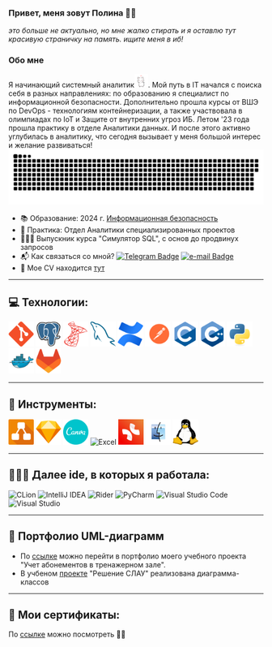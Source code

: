 ### Привет, меня зовут Полина 👋🏻

_это больше не актуально, но мне жалко стирать и я оставлю тут красивую страничку на память. ищите меня в иб!_

### Обо мне
Я начинающий системный аналитик<img src="https://github.com/polinkiya/polinkiya/blob/main/images/kit.gif" alt="Котик" width="27" height="27">. Мой путь в IT начался с поиска себя в разных направлениях: по образованию я специалист по информационной безопасности. Дополнительно прошла курсы от ВШЭ по DevOps - технологиям контейнеризации, а также участвовала в олимпиадах по IoT и Защите от внутренних угроз ИБ. Летом '23 года прошла практику в отделе Аналитики данных. И после этого активно углубилась в аналитику, что сегодня вызывает у меня большой интерес и желание развиваться! 
<img src="https://github.com/polinkiya/polinkiya/blob/main/images/github-snake.svg" alt="Змейка" >

- 📚 Образование: 2024 г. [Информационная безопасность](https://new.guap.ru/i03/k33#tab_k33_1)
- 🌱 Практика: Отдел Аналитики специализированных проектов
- 🏄🏼‍♂️ Выпускник курса "Симулятор SQL", с основ до продвинух запросов
- 📬 Как связаться со мной?  [![Telegram Badge](https://img.shields.io/badge/-polinkiya-blue?style=flat&logo=Telegram&logoColor=white)](https://t.me/polinkiya) [![e-mail Badge](https://img.shields.io/badge/-email-red?style=flat&logo=Gmail&logoColor=white)](mailto:poliknkiya@mail.ru)
- 🌿 Мое CV находится [тут](https://drive.google.com/file/d/1vRKZ4jm6Npv8dhdS5YIWDETQTjLPclLM/view?usp=sharing)


---

## 💻 Технологии:
<img src="https://github.com/devicons/devicon/blob/master/icons/git/git-original.svg" alt="git" width="50" height="50"> <img src="https://github.com/devicons/devicon/blob/master/icons/postgresql/postgresql-original.svg" alt="pgSql" width="50" height="50">  <img src="https://github.com/devicons/devicon/blob/master/icons/microsoftsqlserver/microsoftsqlserver-plain.svg" alt="msSql" width="50" height="50"> <img src="https://github.com/devicons/devicon/blob/master/icons/mysql/mysql-original.svg" alt="mySql" width="50" height="50"> <img src="https://github.com/devicons/devicon/blob/master/icons/confluence/confluence-original.svg" alt="confluence" width="50" height="50"> <img src="https://github.com/polinkiya/polinkiya/blob/main/images/postman.svg" alt="postman" width="50" height="50"> <img src="https://github.com/devicons/devicon/blob/master/icons/c/c-original.svg" alt="C" width="50" height="50">  <img src="https://github.com/devicons/devicon/blob/master/icons/cplusplus/cplusplus-original.svg" alt="c++" width="50" height="50">  <img src="https://github.com/devicons/devicon/blob/master/icons/python/python-original.svg" alt="python" width="50" height="50"> <img src="https://github.com/devicons/devicon/blob/master/icons/docker/docker-original.svg" alt="docker" width="50" height="50">  <img src="https://github.com/devicons/devicon/blob/master/icons/gitlab/gitlab-original.svg" alt="gitlab" width="50" height="50">

---
## 🧩 Инструменты:
<img src="https://github.com/polinkiya/polinkiya/blob/main/images/Diagrams.net_Logo.svg.png" alt="Draw.io" width="50" height="50"> <img src="https://github.com/devicons/devicon/blob/master/icons/sketch/sketch-original.svg" alt="Sketch" width="50" height="50"> <img src="https://github.com/devicons/devicon/blob/master/icons/canva/canva-original.svg" alt="Canva" width="50" height="50"> <img src="https://github.com/polinkiya/polinkiya/blob/main/images/Microsoft_Office_Excel_(2019–present).svg.png" alt="Excel" width="50" height="50"> <img src="https://github.com/polinkiya/polinkiya/blob/main/images/unnamed.png" alt="Linux" width="50" height="50"> <img src="https://github.com/polinkiya/polinkiya/blob/main/images/895_macos.jpg" alt="MacOs" width="50" height="50"> <img src="https://github.com/polinkiya/polinkiya/blob/main/images/Tux.svg.png" alt="Xmind" width="50" height="50">

---

## 🧘🏼‍♀️ Далее ide, в которых я работала:  
![CLion](https://img.shields.io/badge/CLion-black?style=for-the-badge&logo=clion&logoColor=white) ![IntelliJ IDEA](https://img.shields.io/badge/IntelliJIDEA-000000.svg?style=for-the-badge&logo=intellij-idea&logoColor=white) ![Rider](https://img.shields.io/badge/Rider-000000.svg?style=for-the-badge&logo=Rider&logoColor=white&color=black&labelColor=crimson)
![PyCharm](https://img.shields.io/badge/pycharm-143?style=for-the-badge&logo=pycharm&logoColor=black&color=black&labelColor=green) 
![Visual Studio Code](https://img.shields.io/badge/Visual%20Studio%20Code-0078d7.svg?style=for-the-badge&logo=visual-studio-code&logoColor=white) ![Visual Studio](https://img.shields.io/badge/Visual%20Studio-5C2D91.svg?style=for-the-badge&logo=visual-studio&logoColor=white) 

---
## 🎨 Портфолио UML-диаграмм 
- По [ссылке](https://github.com/polinkiya/information-system-gym/blob/main/README.md) можно перейти в портфолио моего учебного проекта "Учет абонементов в тренажерном зале".
- В учбеном [проекте](https://github.com/polinkiya/GaussMethod) "Решение СЛАУ" реализована диаграмма-классов


---
## 🏅 Мои сертификаты: 

По [ссылке](https://github.com/polinkiya/course-certificates/tree/main) можно посмотреть 🙌🏻


